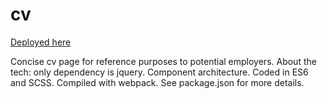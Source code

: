 # cv
[Deployed here](https://tristanhamel.github.io/cv/)

Concise cv page for reference purposes to potential employers.
About the tech: only dependency is jquery. Component architecture. Coded in ES6 and SCSS. Compiled with webpack. See package.json for more details.

